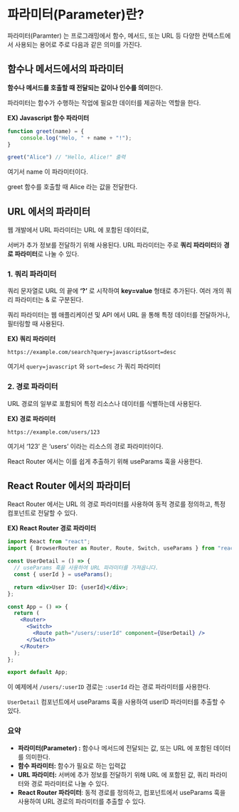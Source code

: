 파라미터(Parameter)란?
===

파라미터(Paramter) 는 프로그래밍에서 함수, 메서드, 또는 URL 등 다양한 컨텍스트에서 사용되는 용어로 주로 다음과 같은 의미를 가진다.

## 함수나 메서드에서의 파라미터

**함수나 메서드를 호출할 때 전달되는 값이나 인수를 의미**한다. 

파라미터는 함수가 수행하는 작업에 필요한 데이터를 제공하는 역할을 한다.

**EX) Javascript 함수 파라미터**

```jsx
function greet(name) = {
	console.log("Helo, " + name + "!");
}

greet("Alice") // "Hello, Alice!" 출력
```

여기서  name 이 파라미터이다. 

greet 함수를 호출할 때 Alice  라는 값을 전달한다.

## URL 에서의 파라미터

웹 개발에서 URL 파라미터는 URL 에 포함된 데이터로, 

서버가 추가 정보를 전달하기 위해 사용된다. URL 파라미터는 주로 **쿼리 파라미터**와 **경로 파라미터**로 나눌 수 있다. 

### 1. 쿼리 파라미터

쿼리 문자열로 URL 의 끝에 **‘?’** 로 시작하여 **key=value**  형태로 추가된다. 여러 개의 쿼리 파라미터는 & 로 구분된다.

쿼리 파라미터는 웹 애플리케이션 및 API 에서 URL 을 통해 특정 데이터를 전달하거나, 필터링할 때 사용된다. 

**EX) 쿼리 파라미터**

```
https://example.com/search?query=javascript&sort=desc
```

여기서 `query=javascript` 와 `sort=desc` 가 쿼리 파라미터

### 2. 경로 파라미터

URL 경로의 일부로 포함되어 특정 리소스나 데이터를 식별하는데 사용된다.

**EX) 경로 파라미터**

```
https://example.com/users/123
```

여기서 ‘123’ 은 ‘users’ 이라는 리소스의 경로 파라미터이다. 

React Router 에서는 이를 쉽게 추출하기 위해 useParams 훅을 사용한다.

## React Router 에서의 파라미터

React Router 에서는 URL 의 경로 파라미터를 사용하여 동적 경로를 정의하고, 특정 컴포넌트로 전달할 수 있다.

**EX) React Router 경로 파라미터**

```jsx
import React from "react";
import { BrowserRouter as Router, Route, Switch, useParams } from "react-router-dom";

const UserDetail = () => {
  // useParams 훅을 사용하여 URL 파라미터를 가져옵니다.
  const { userId } = useParams();

  return <div>User ID: {userId}</div>;
};

const App = () => {
  return (
    <Router>
      <Switch>
        <Route path="/users/:userId" component={UserDetail} />
      </Switch>
    </Router>
  );
};

export default App;

```

이 예제에서 `/users/:userID` 경로는 `:userId` 라는 경로 파라미터를 사용한다.

`UserDetail` 컴포넌트에서 useParams 훅을 사용하여 userID 파라미터를 추출할 수 있다.

### 요약

- **파라미터(Parameter) :** 함수나 메서드에 전달되는 값, 또는 URL 에 포함된 데이터를 의미한다.
- **함수 파라미터:** 함수가 필요로 하는 입력값
- **URL 파라미터:** 서버에 추가 정보를 전달하기 위해 URL 에 포함된 값, 쿼리 파라미터와 경로 파라미터로 나눌 수 있다.
- **React Router 파라미터**: 동적 경로를 정의하고, 컴포넌트에서 useParams 훅을 사용하여 URL 경로의 파라미터를 추출할 수 있다.